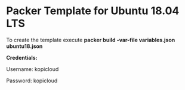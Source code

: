 # Packer Template for Ubuntu 18.04 LTS

To create the template execute **packer build -var-file variables.json ubuntu18.json** 

**Credentials:**

Username: kopicloud

Password: kopicloud

